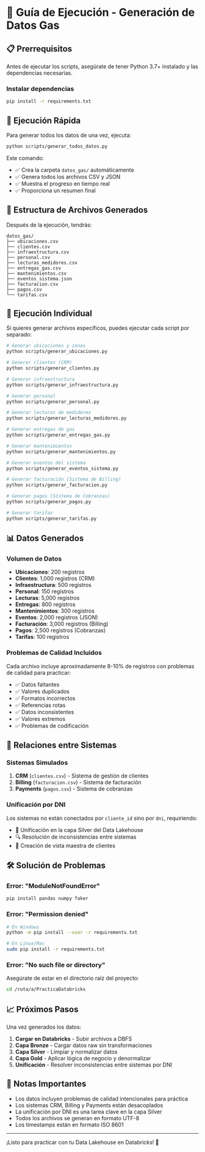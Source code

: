 # 🚀 Guía de Ejecución - Generación de Datos Gas

## 📋 Prerrequisitos

Antes de ejecutar los scripts, asegúrate de tener Python 3.7+ instalado y las dependencias necesarias.

### Instalar dependencias

```bash
pip install -r requirements.txt
```

## 🎯 Ejecución Rápida

Para generar todos los datos de una vez, ejecuta:

```bash
python scripts/generar_todos_datos.py
```

Este comando:
- ✅ Crea la carpeta `datos_gas/` automáticamente
- ✅ Genera todos los archivos CSV y JSON
- ✅ Muestra el progreso en tiempo real
- ✅ Proporciona un resumen final

## 📁 Estructura de Archivos Generados

Después de la ejecución, tendrás:

```
datos_gas/
├── ubicaciones.csv
├── clientes.csv
├── infraestructura.csv
├── personal.csv
├── lecturas_medidores.csv
├── entregas_gas.csv
├── mantenimientos.csv
├── eventos_sistema.json
├── facturacion.csv
├── pagos.csv
└── tarifas.csv
```

## 🔧 Ejecución Individual

Si quieres generar archivos específicos, puedes ejecutar cada script por separado:

```bash
# Generar ubicaciones y zonas
python scripts/generar_ubicaciones.py

# Generar clientes (CRM)
python scripts/generar_clientes.py

# Generar infraestructura
python scripts/generar_infraestructura.py

# Generar personal
python scripts/generar_personal.py

# Generar lecturas de medidores
python scripts/generar_lecturas_medidores.py

# Generar entregas de gas
python scripts/generar_entregas_gas.py

# Generar mantenimientos
python scripts/generar_mantenimientos.py

# Generar eventos del sistema
python scripts/generar_eventos_sistema.py

# Generar facturación (Sistema de Billing)
python scripts/generar_facturacion.py

# Generar pagos (Sistema de Cobranzas)
python scripts/generar_pagos.py

# Generar tarifas
python scripts/generar_tarifas.py
```

## 📊 Datos Generados

### Volumen de Datos
- **Ubicaciones**: 200 registros
- **Clientes**: 1,000 registros (CRM)
- **Infraestructura**: 500 registros
- **Personal**: 150 registros
- **Lecturas**: 5,000 registros
- **Entregas**: 800 registros
- **Mantenimientos**: 300 registros
- **Eventos**: 2,000 registros (JSON)
- **Facturación**: 3,000 registros (Billing)
- **Pagos**: 2,500 registros (Cobranzas)
- **Tarifas**: 100 registros

### Problemas de Calidad Incluidos
Cada archivo incluye aproximadamente 8-10% de registros con problemas de calidad para practicar:
- ✅ Datos faltantes
- ✅ Valores duplicados
- ✅ Formatos incorrectos
- ✅ Referencias rotas
- ✅ Datos inconsistentes
- ✅ Valores extremos
- ✅ Problemas de codificación

## 🔗 Relaciones entre Sistemas

### Sistemas Simulados
1. **CRM** (`clientes.csv`) - Sistema de gestión de clientes
2. **Billing** (`facturacion.csv`) - Sistema de facturación
3. **Payments** (`pagos.csv`) - Sistema de cobranzas

### Unificación por DNI
Los sistemas no están conectados por `cliente_id` sino por `dni`, requiriendo:
- 🔄 Unificación en la capa Silver del Data Lakehouse
- 🔍 Resolución de inconsistencias entre sistemas
- 🎯 Creación de vista maestra de clientes

## 🛠️ Solución de Problemas

### Error: "ModuleNotFoundError"
```bash
pip install pandas numpy faker
```

### Error: "Permission denied"
```bash
# En Windows
python -m pip install --user -r requirements.txt

# En Linux/Mac
sudo pip install -r requirements.txt
```

### Error: "No such file or directory"
Asegúrate de estar en el directorio raíz del proyecto:
```bash
cd /ruta/a/PracticaDatabricks
```

## 📈 Próximos Pasos

Una vez generados los datos:

1. **Cargar en Databricks** - Subir archivos a DBFS
2. **Capa Bronze** - Cargar datos raw sin transformaciones
3. **Capa Silver** - Limpiar y normalizar datos
4. **Capa Gold** - Aplicar lógica de negocio y denormalizar
5. **Unificación** - Resolver inconsistencias entre sistemas por DNI

## 📝 Notas Importantes

- Los datos incluyen problemas de calidad intencionales para práctica
- Los sistemas CRM, Billing y Payments están desacoplados
- La unificación por DNI es una tarea clave en la capa Silver
- Todos los archivos se generan en formato UTF-8
- Los timestamps están en formato ISO 8601

---

¡Listo para practicar con tu Data Lakehouse en Databricks! 🎉 